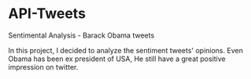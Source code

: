# API-Tweets
Sentimental Analysis - Barack Obama tweets


In this project, I decided to analyze the sentiment tweets' opinions. 
Even Obama has been ex president of USA, He still have a great positive impression on twitter.


